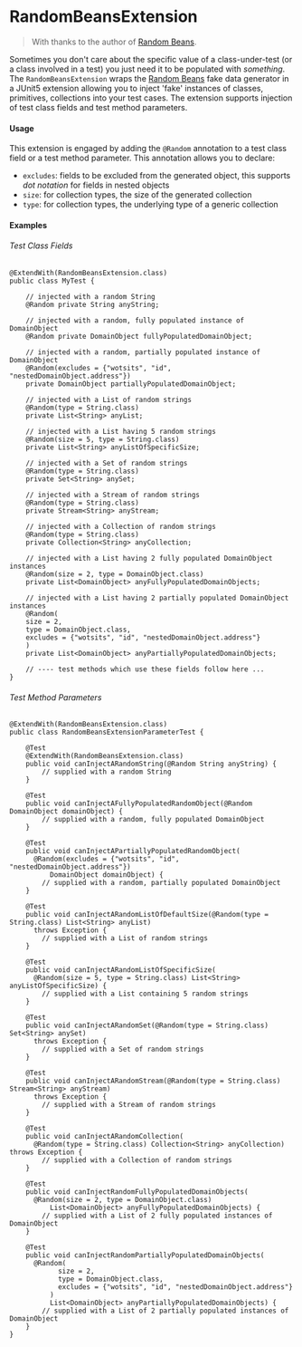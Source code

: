 RandomBeansExtension
======

> With thanks to the author of [Random Beans](https://github.com/benas/random-beans).

Sometimes you don't care about the specific value of a class-under-test (or a class involved in a test) you just need it to be populated with _something_. The `RandomBeansExtension` wraps the [Random Beans](https://github.com/benas/random-beans) fake data generator in a JUnit5 extension allowing you to inject 'fake' instances of classes, primitives, collections into your test cases. The extension supports injection of test class fields and test method parameters.

#### Usage

This extension is engaged by adding the `@Random` annotation to a test class field or a test method parameter. This annotation allows you to declare:

- `excludes`: fields to be excluded from the generated object, this supports _dot notation_ for fields in nested objects
- `size`: for collection types, the size of the generated collection
- `type`: for collection types, the underlying type of a generic collection 

#### Examples

###### Test Class Fields

```
@ExtendWith(RandomBeansExtension.class)
public class MyTest {

    // injected with a random String    
    @Random private String anyString;
    
    // injected with a random, fully populated instance of DomainObject    
    @Random private DomainObject fullyPopulatedDomainObject;
    
    // injected with a random, partially populated instance of DomainObject    
    @Random(excludes = {"wotsits", "id", "nestedDomainObject.address"})
    private DomainObject partiallyPopulatedDomainObject;
    
    // injected with a List of random strings    
    @Random(type = String.class)
    private List<String> anyList;
    
    // injected with a List having 5 random strings    
    @Random(size = 5, type = String.class)
    private List<String> anyListOfSpecificSize;
    
    // injected with a Set of random strings
    @Random(type = String.class)
    private Set<String> anySet;
    
    // injected with a Stream of random strings
    @Random(type = String.class)
    private Stream<String> anyStream;
    
    // injected with a Collection of random strings
    @Random(type = String.class)
    private Collection<String> anyCollection;
    
    // injected with a List having 2 fully populated DomainObject instances
    @Random(size = 2, type = DomainObject.class)
    private List<DomainObject> anyFullyPopulatedDomainObjects;
    
    // injected with a List having 2 partially populated DomainObject instances
    @Random(
    size = 2,
    type = DomainObject.class,
    excludes = {"wotsits", "id", "nestedDomainObject.address"}
    )
    private List<DomainObject> anyPartiallyPopulatedDomainObjects;

    // ---- test methods which use these fields follow here ...  
} 
```

###### Test Method Parameters

```
@ExtendWith(RandomBeansExtension.class)
public class RandomBeansExtensionParameterTest {
    
    @Test
    @ExtendWith(RandomBeansExtension.class)
    public void canInjectARandomString(@Random String anyString) {
        // supplied with a random String 
    }
    
    @Test
    public void canInjectAFullyPopulatedRandomObject(@Random DomainObject domainObject) {
        // supplied with a random, fully populated DomainObject
    }
    
    @Test
    public void canInjectAPartiallyPopulatedRandomObject(
      @Random(excludes = {"wotsits", "id", "nestedDomainObject.address"})
          DomainObject domainObject) {
        // supplied with a random, partially populated DomainObject
    }
    
    @Test
    public void canInjectARandomListOfDefaultSize(@Random(type = String.class) List<String> anyList)
      throws Exception {
        // supplied with a List of random strings
    }
    
    @Test
    public void canInjectARandomListOfSpecificSize(
      @Random(size = 5, type = String.class) List<String> anyListOfSpecificSize) {
        // supplied with a List containing 5 random strings
    }
    
    @Test
    public void canInjectARandomSet(@Random(type = String.class) Set<String> anySet)
      throws Exception {
        // supplied with a Set of random strings
    }
    
    @Test
    public void canInjectARandomStream(@Random(type = String.class) Stream<String> anyStream)
      throws Exception {
        // supplied with a Stream of random strings
    }
    
    @Test
    public void canInjectARandomCollection(
      @Random(type = String.class) Collection<String> anyCollection) throws Exception {
        // supplied with a Collection of random strings
    }
    
    @Test
    public void canInjectRandomFullyPopulatedDomainObjects(
      @Random(size = 2, type = DomainObject.class)
          List<DomainObject> anyFullyPopulatedDomainObjects) {
        // supplied with a List of 2 fully populated instances of DomainObject
    }
    
    @Test
    public void canInjectRandomPartiallyPopulatedDomainObjects(
      @Random(
            size = 2,
            type = DomainObject.class,
            excludes = {"wotsits", "id", "nestedDomainObject.address"}
          )
          List<DomainObject> anyPartiallyPopulatedDomainObjects) {
        // supplied with a List of 2 partially populated instances of DomainObject
    }
}
```